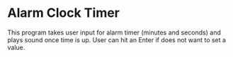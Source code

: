 # Alarm Clock Timer

This program takes user input for alarm timer (minutes and seconds) and plays sound once time is up. 
User can hit an Enter if does not want to set a value. 